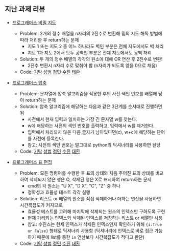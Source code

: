 
## 지난 과제 리뷰

- [프로그래머스 비밀 지도](https://programmers.co.kr/learn/courses/30/lessons/17681)
  - Problem: 2개의 정수 배열을 n자리의 2진수로 변환해 밑의 지도 해독 방법에 따라 처리한 후 return하는 문제
    - 지도 1 또는 지도 2 중 어느 하나라도 벽인 부분은 전체 지도에서도 벽 처리
    - 지도 1과 지도 2에서 모두 공백인 부분은 전체 지도에서도 공백 처리
  - Solution: 두 개의 정수 배열의 각각의 원소에 대해 OR 연산 후 2진수로 변환!
    - 2진수 변환시 n자리 수로 맞춰야 함 (n자리가 되도록 앞을 0으로 채움)        
  - Code: [기탁]() [성범]() [정민]() [수진](https://github.com/ZenithOfApex/suzan/blob/master/Programmers/%5B%EC%BD%94%ED%85%8C%EC%97%B0%EC%8A%B5%5D%EB%B9%84%EB%B0%80%EC%A7%80%EB%8F%84.py) [태환]()

- [프로그래머스 압축](https://programmers.co.kr/learn/courses/30/lessons/17684)
  - Problem: 문자열에 압축 알고리즘을 적용한 후의 사전 색인 번호를 배열에 담아 return하는 문제
  - Solution: 압축 알고리즘에 해당하는 다음과 같은 3단계를 순서대로 진행하면 됨
    - 사전에서 현재 입력과 일치하는 가장 긴 문자열 w를 찾는다.
    - w에 해당하는 사전의 색인 번호를 출력하고, 입력에서 w를 제거한다.
    - 입력에서 처리되지 않은 다음 글자가 남아있다면(c), w+c에 해당하는 단어를 사전에 등록한다.
    - 참고: 사전의 색인 번호는 말그대로 python의 딕셔너리를 사용하면 된당        
  - Code: [기탁]() [성범]() [정민]() [수진](https://github.com/ZenithOfApex/suzan/blob/master/Programmers/%5B%EC%BD%94%ED%85%8C%EC%97%B0%EC%8A%B5%5D%EC%95%95%EC%B6%95.py) [태환]()


- [프로그래머스 표 편집](https://programmers.co.kr/learn/courses/30/lessons/81303)
  - Problem: 모든 명령어를 수행한 후 표의 상태와 처음 주어진 표의 상태를 비교하여 삭제되지 않은 행은 O, 삭제된 행은 X로 표시하여 return하는 문제
    - cmd의 각 원소는 "U X", "D X", "C", "Z" 중 하나
    - 정확성과 효율성 테스트 각각 실행
  - Solution: 리스트 or 배열의 원소를 직접 삭제하거나 더하는 연산을 사용하면 시간복잡도가 커지므로,
    - 효율성 테스트를 고려해 마지막에 삭제되는 원소의 인덱스만 구하도록 구현
    - 현재 가리키는 인덱스와 삭제된 인덱스를 저장하는 리스트 or 배열만 사용
    - 참고: 수진스는 현재 인덱스가 삭제된 인덱스인지 확인하기 위해 `{i:True or False}` 형태로 딕셔너리 사용함 (딕셔너리에 인덱스로 바로 접근 가능하기 때문에 list를 통한 `in` 연산보다 시간복잡도가 적다고 판단)          
  - Code: [기탁]() [성범]() [정민]() [수진]() [태환]()
